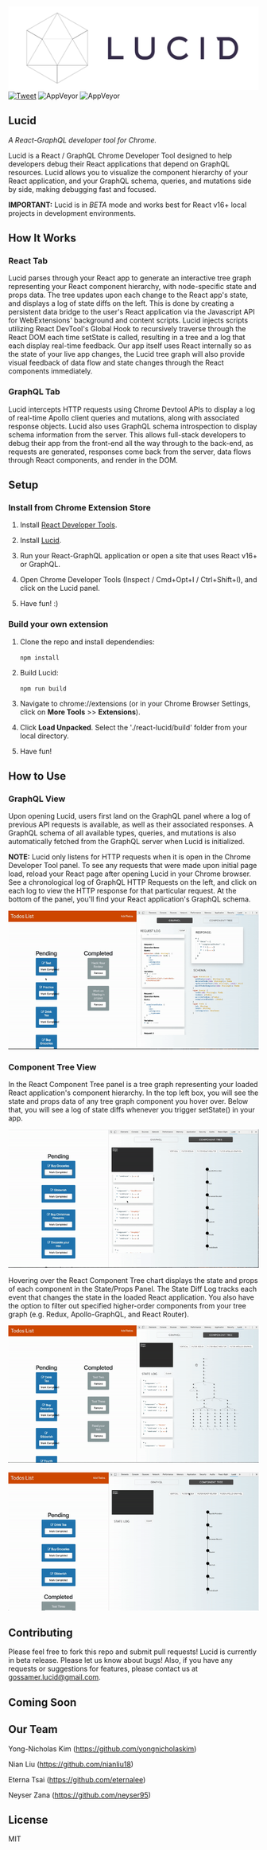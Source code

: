![Alt text](public/assets/lucidlogo-transparent.png?raw=true "Title")
[![Tweet](https://img.shields.io/twitter/url/http/shields.io.svg?style=social)](https://twitter.com/intent/tweet?text=Make%20development%20easier%20with%20Lucid.&url=https://github.com/Gossamer-React/React-Lucid&via=neyser_zana,yongnicholaskim,eterna_t,Niantendo&hashtags=react,graphql,apollographql,javascript,programming,developers,chrome)
![AppVeyor](https://img.shields.io/badge/build-passing-green.svg)
![AppVeyor](https://img.shields.io/badge/License-MIT-blue.svg)
## Lucid 
*A React-GraphQL developer tool for Chrome.*

Lucid is a React / GraphQL Chrome Developer Tool designed to help developers debug their React applications that depend on GraphQL resources. Lucid  allows you to visualize the component hierarchy of your React application, and your GraphQL schema, queries, and mutations side by side, making debugging fast and focused.

**IMPORTANT:**  Lucid is in *BETA* mode and works best for React v16+ local projects in development environments. 

## How It Works
### React Tab
Lucid parses through your React app to generate an interactive tree graph representing your React component hierarchy, with node-specific state and props data. The tree updates upon each change to the React app's state, and displays a log of state diffs on the left. This is done by creating a persistent data bridge to the user's React application via the Javascript API for WebExtensions' background and content scripts. Lucid injects scripts utilizing React DevTool's Global Hook to recursively traverse through the React DOM each time setState is called, resulting in a tree and a log that each display real-time feedback. Our app itself uses React internally so as the state of your live app changes, the Lucid tree graph will also provide visual feedback of data flow and state changes through the React components immediately.

### GraphQL Tab
Lucid intercepts HTTP requests using Chrome Devtool APIs to display a log of real-time Apollo client queries and mutations, along with associated response objects. Lucid also uses GraphQL schema introspection to display schema information from the server. This allows full-stack developers to debug their app from the front-end all the way through to the back-end, as requests are generated, responses come back from the server, data flows through React components, and render in the DOM. 

## Setup
### Install from Chrome Extension Store

1. Install <a href="https://chrome.google.com/webstore/detail/react-developer-tools/fmkadmapgofadopljbjfkapdkoienihi?hl=en">React Developer Tools</a>. 

2. Install <a href="https://chrome.google.com/webstore/detail/debux/ooihnkghpifccalpfakdnlolfaiidfjp?authuser=1">Lucid</a>.

3. Run your React-GraphQL application or open a site that uses React v16+ or GraphQL.

4. Open Chrome Developer Tools (Inspect / Cmd+Opt+I / Ctrl+Shift+I), and click on the Lucid panel.

5. Have fun! :)

### Build your own extension

1. Clone the repo and install dependendies: 

    ```npm install```

2. Build Lucid: 

    ```npm run build ```

3. Navigate to chrome://extensions (or in your Chrome Browser Settings, click on **More Tools** >> **Extensions**). 

4. Click **Load Unpacked**. Select the './react-lucid/build' folder from your local directory.

5. Have fun!

## How to Use
### GraphQL View 
Upon opening Lucid, users first land on the GraphQL panel where a log of previous API requests is available, as well as their associated responses. A GraphQL schema of all available types, queries, and mutations is also automatically fetched from the GraphQL server when Lucid is initialized. 

**NOTE:**  Lucid only listens for HTTP requests when it is open in the Chrome Developer Tool panel. To see any requests that were made upon initial page load, reload your React page after opening Lucid in your Chrome browser. See a chronological log of GraphQL HTTP Requests on the left, and click on each log to view the HTTP response for that particular request. At the bottom of the panel, you'll find your React application's GraphQL schema.

![](public/ReqResJson.gif) 

### Component Tree View
In the React Component Tree panel is a tree graph representing your loaded React application's component hierarchy. In the top left box, you will see the state and props data of any tree graph component you hover over. Below that, you will see a log of state diffs whenever you trigger setState() in your app.

![](public/StateDiff.gif)

Hovering over the React Component Tree chart displays the state and props of each component in the State/Props Panel. The State Diff Log tracks each event that changes the state in the loaded React application. 
You also have the option to filter out specified higher-order components from your tree graph (e.g. Redux, Apollo-GraphQL, and React Router).

![](public/TreeDisplay.gif)

![](public/TreeFilter.gif)

## Contributing 

Please feel free to fork this repo and submit pull requests! Lucid is currently in beta release. Please let us know about bugs! Also, if you have any requests or suggestions for features, please contact us at gossamer.lucid@gmail.com.

## Coming Soon


## Our Team

Yong-Nicholas Kim (https://github.com/yongnicholaskim)

Nian Liu (https://github.com/nianliu18)

Eterna Tsai (https://github.com/eternalee)

Neyser Zana (https://github.com/neyser95)

## License
MIT
